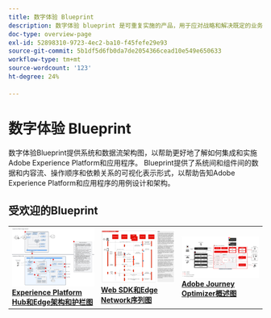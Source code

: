 ```yaml
---
title: 数字体验 Blueprint
description: 数字体验 blueprint 是可重复实施的产品，用于应对战略和解决既定的业务问题。它们可加快实现价值的速度，并提供快速成功之路。
doc-type: overview-page
exl-id: 52898310-9723-4ec2-ba10-f45fefe29e93
source-git-commit: 5b1df5d6fb0da7de2054366cead10e549e650633
workflow-type: tm+mt
source-wordcount: '123'
ht-degree: 24%

---
```


# 数字体验 Blueprint

数字体验Blueprint提供系统和数据流架构图，以帮助更好地了解如何集成和实施Adobe Experience Platform和应用程序。 Blueprint提供了系统间和组件间的数据和内容流、操作顺序和依赖关系的可视化表示形式，以帮助告知Adobe Experience Platform和应用程序的用例设计和架构。

## 受欢迎的Blueprint

<table>
<tr>
  <td>
    <a href="experience-platform/guardrails.md">
      <img alt="Experience Platform中心和Edge架构" src="experience-platform/assets/aep_edge_hub_latency_v1.svg" />
    </a>
    <div>
      <a href="experience-platform/guardrails.md">
    <strong>Experience Platform Hub和Edge架构和护栏图</strong>
    </a>
    </div>
  </td>
   <td>
    <a href="experience-platform/deployment/websdk.md">
      <img alt="Edge序列图" src="experience-platform/deployment/assets/web_sdk_sequence.svg" />
    </a>
    <div>
      <a href="experience-platform/deployment/websdk.md">
    <strong>Web SDK和Edge Network序列图</strong>
    </a>
    </div>
  </td>
  <td>
    <a href="customer-journeys/journey-optimizer.md">
      <img alt="Journey Optimizer概述图" src="customer-journeys/assets/ajo-architecture.svg" />
    </a>
    <div>
      <a href="customer-journeys/journey-optimizer.md">
    <strong>Adobe Journey Optimizer概述图</strong>
    </a>
    </div>
  </td>
</tr>
</table>

</div>